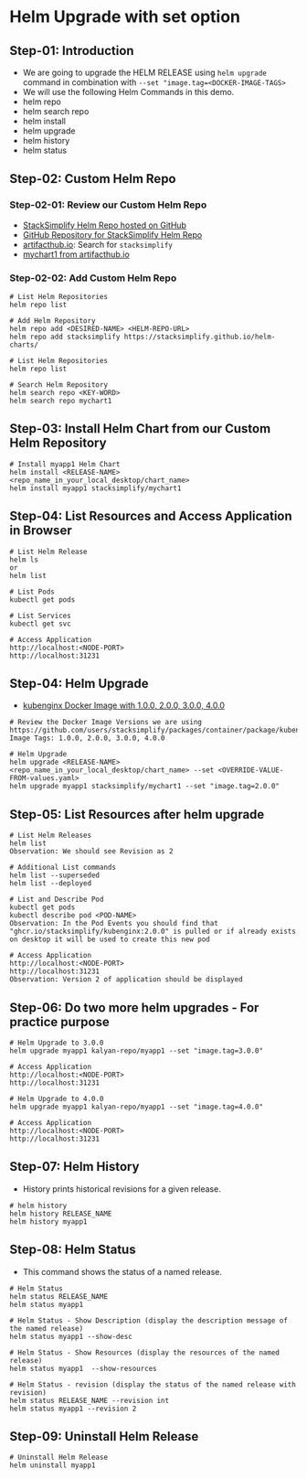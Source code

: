 # Helm Upgrade with set option

## Step-01: Introduction
- We are going to upgrade the HELM RELEASE using `helm upgrade` command in combination with `--set "image.tag=<DOCKER-IMAGE-TAGS>`
- We will use the following Helm Commands in this demo.
- helm repo 
- helm search repo
- helm install
- helm upgrade
- helm history
- helm status

## Step-02: Custom Helm Repo
### Step-02-01: Review our Custom Helm Repo
- [StackSimplify Helm Repo hosted on GitHub](https://stacksimplify.github.io/helm-charts/)
- [GitHub Repository for StackSimplify Helm Repo](https://github.com/stacksimplify/helm-charts)
- [artifacthub.io](https://artifacthub.io): Search for `stacksimplify`
- [mychart1 from artifacthub.io](https://artifacthub.io/packages/helm/stacksimplify/mychart1)


### Step-02-02: Add Custom Helm Repo
```t
# List Helm Repositories
helm repo list

# Add Helm Repository
helm repo add <DESIRED-NAME> <HELM-REPO-URL>
helm repo add stacksimplify https://stacksimplify.github.io/helm-charts/

# List Helm Repositories
helm repo list

# Search Helm Repository
helm search repo <KEY-WORD>
helm search repo mychart1
```

## Step-03: Install Helm Chart from our Custom Helm Repository
```t
# Install myapp1 Helm Chart
helm install <RELEASE-NAME> <repo_name_in_your_local_desktop/chart_name>
helm install myapp1 stacksimplify/mychart1 
```
## Step-04: List Resources and Access Application in Browser
```t
# List Helm Release
helm ls 
or 
helm list

# List Pods
kubectl get pods

# List Services 
kubectl get svc

# Access Application
http://localhost:<NODE-PORT>
http://localhost:31231
```

## Step-04: Helm Upgrade
- [kubenginx Docker Image with 1.0.0, 2.0.0, 3.0.0, 4.0.0](https://github.com/users/stacksimplify/packages/container/package/kubenginx)
```t
# Review the Docker Image Versions we are using
https://github.com/users/stacksimplify/packages/container/package/kubenginx
Image Tags: 1.0.0, 2.0.0, 3.0.0, 4.0.0

# Helm Upgrade
helm upgrade <RELEASE-NAME> <repo_name_in_your_local_desktop/chart_name> --set <OVERRIDE-VALUE-FROM-values.yaml>
helm upgrade myapp1 stacksimplify/mychart1 --set "image.tag=2.0.0"
```
## Step-05: List Resources after helm upgrade
```t
# List Helm Releases
helm list 
Observation: We should see Revision as 2

# Additional List commands
helm list --superseded
helm list --deployed

# List and Describe Pod
kubectl get pods
kubectl describe pod <POD-NAME> 
Observation: In the Pod Events you should find that "ghcr.io/stacksimplify/kubenginx:2.0.0" is pulled or if already exists on desktop it will be used to create this new pod

# Access Application
http://localhost:<NODE-PORT>
http://localhost:31231
Observation: Version 2 of application should be displayed
```

## Step-06: Do two more helm upgrades - For practice purpose
```t
# Helm Upgrade to 3.0.0
helm upgrade myapp1 kalyan-repo/myapp1 --set "image.tag=3.0.0"

# Access Application
http://localhost:<NODE-PORT>
http://localhost:31231

# Helm Upgrade to 4.0.0
helm upgrade myapp1 kalyan-repo/myapp1 --set "image.tag=4.0.0"

# Access Application
http://localhost:<NODE-PORT>
http://localhost:31231
```

## Step-07: Helm History
- History prints historical revisions for a given release.
```t
# helm history
helm history RELEASE_NAME
helm history myapp1
```

## Step-08: Helm Status
- This command shows the status of a named release. 
```t
# Helm Status
helm status RELEASE_NAME
helm status myapp1

# Helm Status - Show Description (display the description message of the named release)
helm status myapp1 --show-desc    

# Helm Status - Show Resources (display the resources of the named release)
helm status myapp1  --show-resources   

# Helm Status - revision (display the status of the named release with revision)
helm status RELEASE_NAME --revision int
helm status myapp1 --revision 2
```

## Step-09: Uninstall Helm Release
```t
# Uninstall Helm Release
helm uninstall myapp1
```
